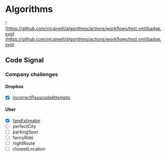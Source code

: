 # Algorithms

![https://github.com/vicainelli/algorithms/actions/workflows/test.yml/badge.svg](https://github.com/vicainelli/algorithms/actions/workflows/test.yml/badge.svg)

## Code Signal

### Company challenges

#### Dropbox

- [x] [incorrectPasscodeAttempts](code-signal/company-challenges/dropbox/incorrectPasscodeAttempts.js)

#### Uber

- [x] [fareEstimator](code-signal/company-challenges/uber/fareEstimator.js)
- [ ] perfectCity
- [ ] parkingSpot
- [ ] fancyRide
- [ ] nightRoute
- [ ] closestLocation
